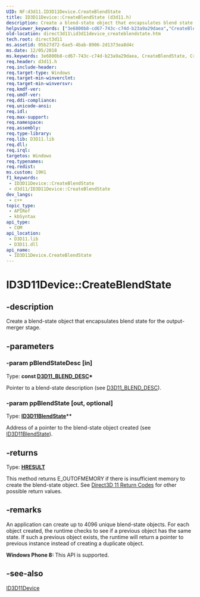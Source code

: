 ```yaml
---
UID: NF:d3d11.ID3D11Device.CreateBlendState
title: ID3D11Device::CreateBlendState (d3d11.h)
description: Create a blend-state object that encapsulates blend state for the output-merger stage.
helpviewer_keywords: ["3e6800b8-cd67-743c-c74d-b23a9a29daea","CreateBlendState","CreateBlendState method [Direct3D 11]","CreateBlendState method [Direct3D 11]","ID3D11Device interface","ID3D11Device interface [Direct3D 11]","CreateBlendState method","ID3D11Device.CreateBlendState","ID3D11Device::CreateBlendState","d3d11/ID3D11Device::CreateBlendState","direct3d11.id3d11device_createblendstate"]
old-location: direct3d11\id3d11device_createblendstate.htm
tech.root: direct3d11
ms.assetid: 05b27d72-6ae5-4bab-8906-2d1373ea8d4c
ms.date: 12/05/2018
ms.keywords: 3e6800b8-cd67-743c-c74d-b23a9a29daea, CreateBlendState, CreateBlendState method [Direct3D 11], CreateBlendState method [Direct3D 11],ID3D11Device interface, ID3D11Device interface [Direct3D 11],CreateBlendState method, ID3D11Device.CreateBlendState, ID3D11Device::CreateBlendState, d3d11/ID3D11Device::CreateBlendState, direct3d11.id3d11device_createblendstate
req.header: d3d11.h
req.include-header: 
req.target-type: Windows
req.target-min-winverclnt: 
req.target-min-winversvr: 
req.kmdf-ver: 
req.umdf-ver: 
req.ddi-compliance: 
req.unicode-ansi: 
req.idl: 
req.max-support: 
req.namespace: 
req.assembly: 
req.type-library: 
req.lib: D3D11.lib
req.dll: 
req.irql: 
targetos: Windows
req.typenames: 
req.redist: 
ms.custom: 19H1
f1_keywords:
 - ID3D11Device::CreateBlendState
 - d3d11/ID3D11Device::CreateBlendState
dev_langs:
 - c++
topic_type:
 - APIRef
 - kbSyntax
api_type:
 - COM
api_location:
 - D3D11.lib
 - D3D11.dll
api_name:
 - ID3D11Device.CreateBlendState
---
```


# ID3D11Device::CreateBlendState


## -description

Create a blend-state object that encapsulates blend state for the output-merger stage.

## -parameters

### -param pBlendStateDesc [in]

Type: <b>const <a href="/windows/desktop/api/d3d11/ns-d3d11-d3d11_blend_desc">D3D11_BLEND_DESC</a>*</b>

Pointer to a blend-state description (see <a href="/windows/desktop/api/d3d11/ns-d3d11-d3d11_blend_desc">D3D11_BLEND_DESC</a>).

### -param ppBlendState [out, optional]

Type: <b><a href="/windows/desktop/api/d3d11/nn-d3d11-id3d11blendstate">ID3D11BlendState</a>**</b>

Address of a pointer to the blend-state object created (see <a href="/windows/desktop/api/d3d11/nn-d3d11-id3d11blendstate">ID3D11BlendState</a>).

## -returns

Type: <b><a href="/windows/win32/com/structure-of-com-error-codes">HRESULT</a></b>

This method returns E_OUTOFMEMORY if there is insufficient memory to create the blend-state object.
              See <a href="/windows/desktop/direct3d11/d3d11-graphics-reference-returnvalues">Direct3D 11 Return Codes</a> for other possible return values.

## -remarks

An application can create up to 4096 unique blend-state objects. For each object created, the runtime checks to see if a previous object
          has the same state. If such a previous object exists, the runtime will return a pointer to previous instance instead of creating a duplicate object.
        

<b>Windows Phone 8:
        </b> This API is supported.

## -see-also

<a href="/windows/desktop/api/d3d11/nn-d3d11-id3d11device">ID3D11Device</a>